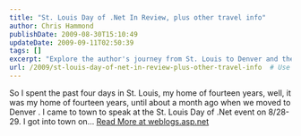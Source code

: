 ```yaml
---
title: "St. Louis Day of .Net In Review, plus other travel info"
author: Chris Hammond
publishDate: 2009-08-30T15:10:49
updateDate: 2009-09-11T02:50:39
tags: []
excerpt: "Explore the author's journey from St. Louis to Denver and their speaking engagement at the St. Louis Day of .Net event. Find out more at weblogs.asp.net!"
url: /2009/st-louis-day-of-net-in-review-plus-other-travel-info  # Use the generated URL with year
---
```

So I spent the past four days in St. Louis, my home of fourteen years, well, it was my home of fourteen years, until about a month ago when we moved to Denver . I came to town to speak at the St. Louis Day of .Net event on 8/28-29. I got into town on... <a href="https://weblogs.asp.net/christoc/archive/2009/08/30/st-louis-day-of-net-in-review-plus-other-travel-info.aspx">Read More at weblogs.asp.net</a>

